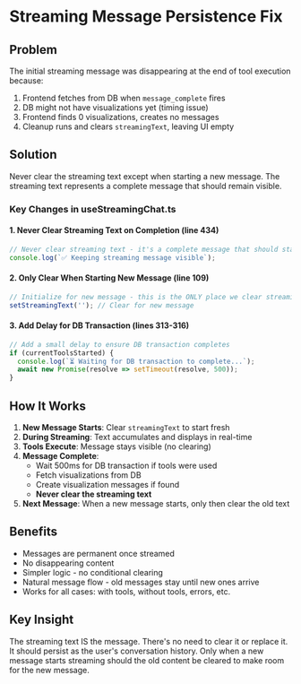 # Streaming Message Persistence Fix

## Problem
The initial streaming message was disappearing at the end of tool execution because:
1. Frontend fetches from DB when `message_complete` fires
2. DB might not have visualizations yet (timing issue)
3. Frontend finds 0 visualizations, creates no messages
4. Cleanup runs and clears `streamingText`, leaving UI empty

## Solution
Never clear the streaming text except when starting a new message. The streaming text represents a complete message that should remain visible.

### Key Changes in useStreamingChat.ts

#### 1. Never Clear Streaming Text on Completion (line 434)
```typescript
// Never clear streaming text - it's a complete message that should stay visible
console.log(`✅ Keeping streaming message visible`);
```

#### 2. Only Clear When Starting New Message (line 109)
```typescript
// Initialize for new message - this is the ONLY place we clear streaming text
setStreamingText(''); // Clear for new message
```

#### 3. Add Delay for DB Transaction (lines 313-316)
```typescript
// Add a small delay to ensure DB transaction completes
if (currentToolsStarted) {
  console.log(`⏳ Waiting for DB transaction to complete...`);
  await new Promise(resolve => setTimeout(resolve, 500));
}
```

## How It Works

1. **New Message Starts**: Clear `streamingText` to start fresh
2. **During Streaming**: Text accumulates and displays in real-time
3. **Tools Execute**: Message stays visible (no clearing)
4. **Message Complete**: 
   - Wait 500ms for DB transaction if tools were used
   - Fetch visualizations from DB
   - Create visualization messages if found
   - **Never clear the streaming text**
5. **Next Message**: When a new message starts, only then clear the old text

## Benefits

- Messages are permanent once streamed
- No disappearing content
- Simpler logic - no conditional clearing
- Natural message flow - old messages stay until new ones arrive
- Works for all cases: with tools, without tools, errors, etc.

## Key Insight

The streaming text IS the message. There's no need to clear it or replace it. It should persist as the user's conversation history. Only when a new message starts streaming should the old content be cleared to make room for the new message.